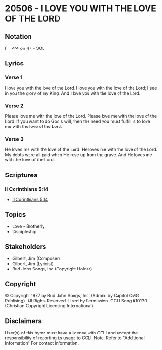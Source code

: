 # 20506 - I LOVE YOU WITH THE LOVE OF THE LORD

## Notation

F - 4/4 on 4+ - SOL

## Lyrics

### Verse 1

I love you with the love of the Lord. I love you with the love of the Lord; I see in you the glory of my King, And I love you with the love of the Lord.

### Verse 2

Please love me with the love of the Lord. Please love me with the love of the Lord. If you want to do God's will, then the need you must fulfill is to love me with the love of the Lord.

### Verse 3

He loves me with the love of the Lord. He loves me with the love of the Lord. My debts were all paid when He rose up from the grave. And He loves me with the love of the Lord.


## Scriptures

### II Corinthians 5:14

- [II Corinthians 5:14](https://www.biblegateway.com/passage/?search=II%20Corinthians%205%3A14)


## Topics

- Love - Brotherly
- Discipleship

## Stakeholders

- Gilbert, Jim (Composer)
- Gilbert, Jim (Lyricist)
- Bud John Songs, Inc (Copyright Holder)

## Copyright

© Copyright 1977 by Bud John Songs, Inc. (Admin. by Capitol CMG Publising). All Rights Reserved. Used by Permission. CCLI Song #10130.
(Christian Copyright Licensing International)

## Disclaimers

User(s) of this hymn must have a license with CCLI and accept the responsibility of reporting its usage to CCLI.
Note: Refer to "Additional Information" For contact information.

